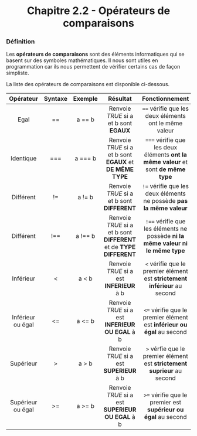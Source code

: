 <center><h1>Chapitre 2.2 - Opérateurs de comparaisons</h1></center>

### Définition

Les **opérateurs de comparaisons** sont des éléments informatiques qui se basent sur des symboles mathématiques. Il nous sont utiles en programmation car ils nous permettent de vérifier certains cas de façon simpliste.

La liste des opérateurs de comparaisons est disponible ci-dessous.

| Opérateur | Syntaxe | Exemple| Résultat | Fonctionnement |
| :-----: | :-----: | :-----: | :-----: | :-----: |
| Egal | == | a == b  | Renvoie _TRUE_ si a et b sont **EGAUX** | `==` vérifie que les deux éléments ont le même valeur |
| Identique | === | a === b | Renvoie _TRUE_ si a et b sont **EGAUX** et **DE MÊME TYPE** | `===` vérifie que les deux éléments **ont la même valeur** et sont **de même type** |
| Différent | != | a != b  | Renvoie _TRUE_ si a et b sont **DIFFERENT** | `!=` vérifie que les deux éléments ne possède **pas la même valeur** |
| Différent | !== | a !== b | Renvoie _TRUE_ si a et b sont **DIFFERENT** et de **TYPE DIFFERENT** | `!==` vérifie que les éléments ne possède **ni la même valeur ni le même type** |
| Inférieur | < |  a < b  | Renvoie _TRUE_ si a est **INFERIEUR** à b | `<` vérifie que le premier élément est **strictement inférieur** au second |
| Inférieur ou égal | <= | a <= b  | Renvoie _TRUE_ si a est **INFERIEUR OU EGAL** à b | `<=` vérifie que le premier élément est **inférieur ou égal** au second |
| Supérieur | > |  a > b  | Renvoie _TRUE_ si a est **SUPERIEUR** à b | `>` vérfie que le premier élément est **strictement suprieur** au second |
| Supérieur ou égal | >= | a >= b  | Renvoie _TRUE_ si a est **SUPERIEUR OU EGAL** à b | `>=` vérifie que le premier est **supérieur ou égal** au second |